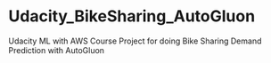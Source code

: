 # Udacity_BikeSharing_AutoGluon
Udacity ML with AWS Course Project for doing Bike Sharing Demand Prediction with AutoGluon
